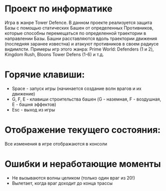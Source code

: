 ﻿# Проект по информатике
Игра в жанре Tower Defence.
В данном проекте реализуется защита Базы с помощью статических Башен от определенных Противников, которые способны перемещаться по определенной траектории в направлении Базы. Башни расставляются вдоль траектории движения (последняя заранее известна) и атакуют противников в своем радиусе видимлсти. Примеры игр этого жанра: Prime World: Defenders (1 и 2), Kingdom Rush, Bloons Tower Defens (1-6) и т.д.

# Горячие клавиши:
- Space - запуск игры (начинается создание волн врагов и их движение)
- G, F, E - клавиши строительства башен (G - наземная, F - воздушная, E - башня эффектов)
- Esc - выход из игры

# Отображение текущего состояния:
Все изменения в игре отображаются в консоли

# Ошибки и неработающие моменты
- Не вызываются волны целиком (только один враг из 20!)
- Вылетает, когда враг доходит до конца трассы